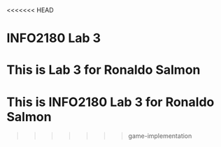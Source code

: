 <<<<<<< HEAD
# INFO2180 Lab 3

This is Lab 3 for Ronaldo Salmon
=======
# This is INFO2180 Lab 3 for Ronaldo Salmon
>>>>>>> game-implementation
